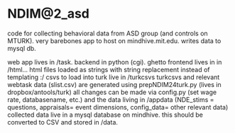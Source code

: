 NDIM@2_asd
========

code for collecting behavioral data from ASD group (and controls on MTURK). very barebones app to host on mindhive.mit.edu. writes data to mysql db.

web app lives in /task. backend in python (cgi). ghetto frontend lives in in /html... html files loaded as strings with string replacement instead of templating :/
csvs to load into turk live in /turkcsvs
turkcsvs and relevant webtask data (slist.csv) are generated using prepNDIM24turk.py (lives in dropbox/antools/turk)
all changes can be made via config.py (set wage rate, databasename, etc.) and the data living in /appdata (NDE_stims = questions, appraisals= event dimensions, config_data= other relevant data)
collected data live in a mysql database on mindhive. this should be converted to CSV and stored in /data.
